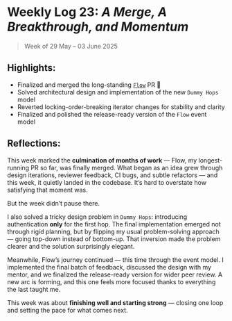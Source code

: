 # Weekly Log 23: _A Merge, A Breakthrough, and Momentum_

> Week of 29 May – 03 June 2025

## Highlights:

- Finalized and merged the long-standing
  [`Flow`](https://github.com/lightningdevkit/rust-lightning/pull/3639) PR 🎉
- Solved architectural design and implementation of the new `Dummy Hops` model
- Reverted locking-order-breaking iterator changes for stability and clarity
- Finalized and polished the release-ready version of the `Flow` event model

## Reflections:

This week marked the **culmination of months of work** — Flow, my
longest-running PR so far, was finally merged. What began as an idea grew
through design iterations, reviewer feedback, CI bugs, and subtle refactors —
and this week, it quietly landed in the codebase. It’s hard to overstate how
satisfying that moment was.

But the week didn’t pause there.

I also solved a tricky design problem in `Dummy Hops`: introducing
authentication **only** for the first hop. The final implementation emerged not
through rigid planning, but by flipping my usual problem-solving approach —
going top-down instead of bottom-up. That inversion made the problem clearer and
the solution surprisingly elegant.

Meanwhile, Flow’s journey continued — this time through the event model. I
implemented the final batch of feedback, discussed the design with my mentor,
and we finalized the release-ready version for wider peer review. A new arc is
forming, and this one feels more focused thanks to everything the last taught
me.

This week was about **finishing well and starting strong** — closing one loop
and setting the pace for what comes next.
